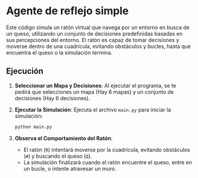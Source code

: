 # Agente de reflejo simple

Este código simula un ratón virtual que navega por un entorno en busca de un queso, utilizando un conjunto de decisiones predefinidas basadas en sus percepciones del entorno. El ratón es capaz de tomar decisiones y moverse dentro de una cuadrícula, evitando obstáculos y bucles, hasta que encuentra el queso o la simulación termina.

## Ejecución

1. **Seleccionar un Mapa y Decisiones**:
   Al ejecutar el programa, se te pedirá que selecciones un mapa (Hay 6 mapas) y un conjunto de decisiones (Hay 6 decisiones).
   
3. **Ejecutar la Simulación**:
   Ejecuta el archivo `main.py` para iniciar la simulación:
   ```bash
   python main.py
   ```

4. **Observa el Comportamiento del Ratón**:
   - El ratón (`R`) intentará moverse por la cuadrícula, evitando obstáculos (`#`) y buscando el queso (`Q`).
   - La simulación finalizará cuando el ratón encuentre el queso, entre en un bucle, o intente atravesar un muro.

